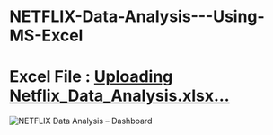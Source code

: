 # NETFLIX-Data-Analysis---Using-MS-Excel
# Excel File  : [Uploading Netflix_Data_Analysis.xlsx…]()

![NETFLIX Data Analysis – Dashboard](https://github.com/KarthigaPrabhakaran/NETFLIX-Data-Analysis---Using-MS-Excel/assets/135947582/29befcc9-718d-4a7b-b01f-87b5f59ef4ce)
